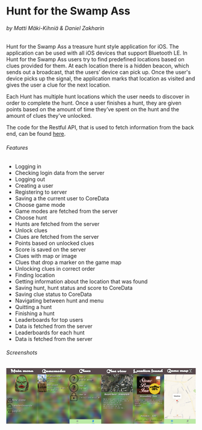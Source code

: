 Hunt for the Swamp Ass
====
###### by Matti Mäki-Kihniä & Daniel Zakharin

Hunt for the Swamp Ass a treasure hunt style application for iOS.
The application can be used with all iOS devices that support Bluetooth LE.
In Hunt for the Swamp Ass users try to find predefined locations based on clues provided for them.
At each location there is a hidden beacon, which sends out a broadcast, that the users’ device can pick up.
Once the user's device picks up the signal, the application marks that location as visited and gives the user a clue for the next location.

Each Hunt has multiple hunt locations which the user needs to discover in order to complete the hunt.
Once a user finishes a hunt, they are given points based on the amount of time they’ve spent on the hunt and the amount of clues they've unlocked.

The code for the Restful API, that is used to fetch information from the back end, can be found [here](https://github.com/harmittaa/hunt-for-swamp-ass-API).

###### Features
* Logging in
* Checking login data from the server
* Logging out
* Creating a user
* Registering to server
* Saving a the current user to CoreData
* Choose game mode
* Game modes are fetched from the server
* Choose hunt
* Hunts are fetched from the server
* Unlock clues
* Clues are fetched from the server
* Points based on unlocked clues
* Score is saved on the server
* Clues with map or image
* Clues that drop a marker on the game map
* Unlocking clues in correct order
* Finding location
* Getting information about the location that was found
* Saving hunt, hunt status and score to CoreData
* Saving clue status to CoreData
* Navigating between hunt and menu
* Quitting a hunt
* Finishing a hunt
* Leaderboards for top users
* Data is fetched from the server
* Leaderboards for each hunt
* Data is fetched from the server

###### Screenshots

![alt text](https://github.com/harmittaa/hunt-for-the-swamp-ass-client/blob/master/images/screenshots.jpg?raw=true "Main menu")